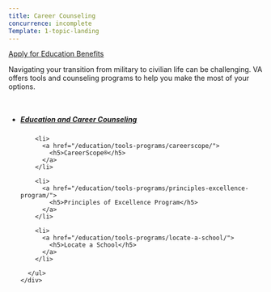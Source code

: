 ```yaml
---
title: Career Counseling
concurrence: incomplete
Template: 1-topic-landing
---
```


<div class="main" role="main" markdown="0">

<div class="action-bar">
  <div class="row">
    <div class="small-12 columns">
      <a class="usa-button-primary va-button-primary" href="/education/apply-for-education-benefits/">Apply for Education Benefits</a>
    </div>
  </div>
</div>

<div class="section one" markdown="0">
<div class="primary" markdown="0">
<div class="row" markdown="0">
<div class="small-12 columns" markdown="1">

Navigating your transition from military to civilian life can be challenging. VA offers tools and counseling programs to help you make the most of your options.

</div>
</div>
</div>

<div class="navigation">
  <div class="row">
    <div class="small-12 columns">
      <ul class="va-nav-category">
        <li>
          <a href="/education/tools-programs/education-career-counseling/">
            <h5>Education and Career Counseling</h5>
          </a>
        </li>

        <li>
          <a href="/education/tools-programs/careerscope/">
            <h5>CareerScope®</h5>
          </a>
        </li>

        <li>
          <a href="/education/tools-programs/principles-excellence-program/">
            <h5>Principles of Excellence Program</h5>
          </a>
        </li>

        <li>
          <a href="/education/tools-programs/locate-a-school/">
            <h5>Locate a School</h5>
          </a>
        </li>

      </ul>
    </div>
  </div>
</div>

</div>
